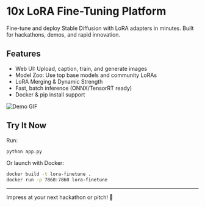 # 10x LoRA Fine-Tuning Platform

Fine-tune and deploy Stable Diffusion with LoRA adapters in minutes. Built for hackathons, demos, and rapid innovation.

## Features
- Web UI: Upload, caption, train, and generate images
- Model Zoo: Use top base models and community LoRAs
- LoRA Merging & Dynamic Strength
- Fast, batch inference (ONNX/TensorRT ready)
- Docker & pip install support

![Demo GIF](demo.gif)

## Try It Now
Run:
```bash
python app.py
```
Or launch with Docker:
```bash
docker build -t lora-finetune .
docker run -p 7860:7860 lora-finetune
```

---

Impress at your next hackathon or pitch! 🚀 